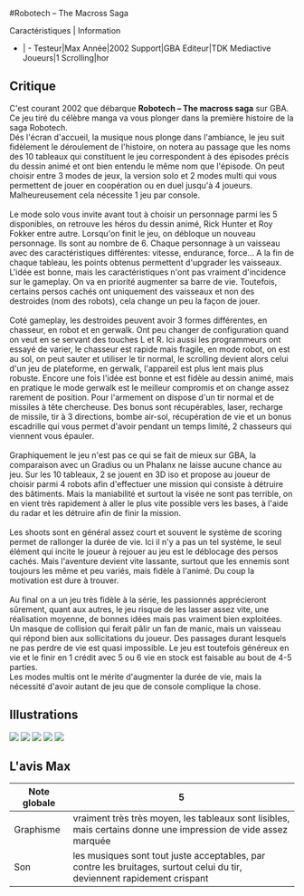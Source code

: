 #Robotech – The Macross Saga

Caractéristiques | Information
- | -
Testeur|Max
Année|2002
Support|GBA
Editeur|TDK Mediactive
Joueurs|1
Scrolling|hor

## Critique
C'est courant 2002 que débarque <b>Robotech – The macross saga</b> sur GBA. Ce jeu tiré du célèbre manga va vous plonger dans la première histoire de la saga Robotech.<br/>Dés l'écran d'accueil, la musique nous plonge dans l'ambiance, le jeu suit fidèlement le déroulement de l'histoire, on notera au passage que les noms des 10 tableaux qui constituent le jeu correspondent à des épisodes précis du dessin animé et ont bien entendu le même nom que l'épisode. On peut choisir entre 3 modes de jeux, la version solo et 2 modes multi qui vous permettent de jouer en coopération ou en duel jusqu'à 4 joueurs. Malheureusement cela nécessite 1 jeu par console.<br/><br/>Le mode solo vous invite avant tout à choisir un personnage parmi les 5 disponibles, on retrouve les héros du dessin animé, Rick Hunter et Roy Fokker entre autre. Lorsqu'on finit le jeu, on débloque un nouveau personnage. Ils sont au nombre de 6. Chaque personnage à un vaisseau avec des caractéristiques différentes: vitesse, endurance, force... A la fin de chaque tableau, les points obtenus permettent d'upgrader les vaisseaux. L'idée est bonne, mais les caractéristiques n'ont pas vraiment d'incidence sur le gameplay. On va en priorité augmenter sa barre de vie. Toutefois, certains persos cachés ont uniquement des vaisseaux et non des destroides (nom des robots), cela change un peu la façon de jouer.<br/><br/>Coté gameplay, les destroides peuvent avoir 3 formes différentes, en chasseur, en robot et en gerwalk. Ont peu changer de configuration quand on veut en se servant des touches L et R. Ici aussi les programmeurs ont essayé de varier, le chasseur est rapide mais fragile, en mode robot, on est au sol, on peut sauter et utiliser le tir normal, le scrolling devient alors celui d'un jeu de plateforme, en gerwalk, l'appareil est plus lent mais plus robuste. Encore une fois l'idée est bonne et est fidèle au dessin animé, mais en pratique le mode gerwalk est le meilleur compromis et on change assez rarement de position. Pour l'armement on dispose d'un tir normal et de missiles à tête chercheuse. Des bonus sont récupérables, laser, recharge de missile, tir à 3 directions, bombe air-sol, récupération de vie et un bonus escadrille qui vous permet d'avoir pendant un temps limité, 2 chasseurs qui viennent vous épauler.<br/><br/>Graphiquement le jeu n'est pas ce qui se fait de mieux sur GBA, la comparaison avec un Gradius ou un Phalanx ne laisse aucune chance au jeu. Sur les 10 tableaux, 2 se jouent en 3D iso et propose au joueur de choisir parmi 4 robots afin d'effectuer une mission qui consiste à détruire des bâtiments. Mais la maniabilité et surtout la visée ne sont pas terrible, on en vient très rapidement à aller le plus vite possible vers les bases, à l'aide du radar et les détruire afin de finir la mission.<br/><br/>Les shoots sont en général assez court et souvent le système de scoring permet de rallonger la durée de vie. Ici il n'y a pas un tel système, le seul élément qui incite le joueur à rejouer au jeu est le déblocage des persos cachés. Mais l'aventure devient vite lassante, surtout que les ennemis sont toujours les même et peu variés, mais fidèle à l'animé. Du coup la motivation est dure à trouver.<br/><br/>Au final on a un jeu très fidèle à la série, les passionnés apprécieront sûrement, quant aux autres, le jeu risque de les lasser assez vite, une réalisation moyenne, de bonnes idées mais pas vraiment bien exploitées. Un masque de collision qui ferait pâlir un fan de manic, mais un vaisseau qui répond bien aux sollicitations du joueur. Des passages durant lesquels ne pas perdre de vie est quasi impossible. Le jeu est toutefois généreux en vie et le finir en 1 crédit avec 5 ou 6 vie en stock est faisable au bout de 4-5 parties.<br/>Les modes multis ont le mérite d'augmenter la durée de vie, mais la  nécessité d'avoir autant de jeu que de console complique la chose.

## Illustrations
![](http://www.shmup.com/images/thumbs/img_fiche_1_834.jpg)
![](http://www.shmup.com/images/thumbs/img_fiche_2_834.jpg)
![](http://www.shmup.com/images/thumbs/img_fiche_3_834.jpg)
![](http://www.shmup.com/images/thumbs/img_fiche_4_834.jpg)
![](http://www.shmup.com/images/thumbs/img_fiche_5_834.jpg)

## L'avis Max
Note globale|5
-|-
Graphisme|vraiment très très moyen, les tableaux sont lisibles, mais certains donne une impression de vide assez marquée
Son|les musiques sont tout juste acceptables, par contre les bruitages, surtout celui du tir, deviennent rapidement crispant
